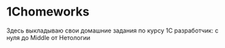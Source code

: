 # 1Chomeworks
Здесь выкладываю свои домашние задания по курсу 1С разработчик: с нуля до Middle от Нетологии
